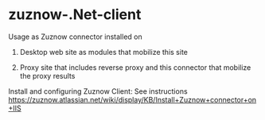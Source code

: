 zuznow-.Net-client
=================

Usage as Zuznow connector installed on

1. Desktop web site as modules that mobilize this site

2. Proxy site that includes reverse proxy and this connector that mobilize the proxy results


Install and configuring Zuznow Client:
See instructions https://zuznow.atlassian.net/wiki/display/KB/Install+Zuznow+connector+on+IIS


